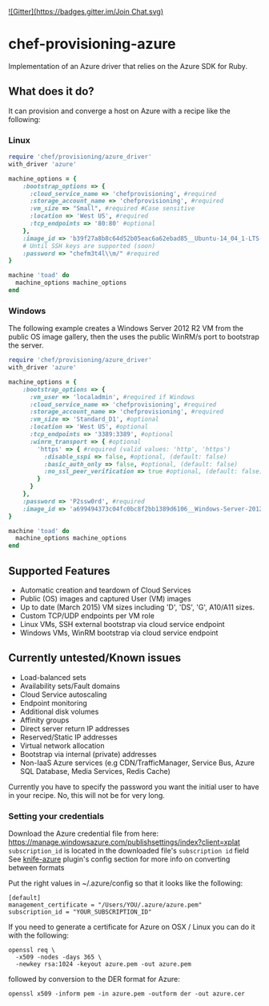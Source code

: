 [![Gitter](https://badges.gitter.im/Join Chat.svg)](https://gitter.im/chef/chef-provisioning?utm_source=badge&utm_medium=badge&utm_campaign=pr-badge&utm_content=badge)

# chef-provisioning-azure

Implementation of an Azure driver that relies on the Azure SDK for Ruby. 

## What does it do?

It can provision and converge a host on Azure with a recipe like the following:

### Linux

```ruby
require 'chef/provisioning/azure_driver'
with_driver 'azure'

machine_options = {
    :bootstrap_options => {
      :cloud_service_name => 'chefprovisioning', #required
      :storage_account_name => 'chefprovisioning', #required
      :vm_size => "Small", #required #Case sensitive
      :location => 'West US', #required
      :tcp_endpoints => '80:80' #optional
    },
    :image_id => 'b39f27a8b8c64d52b05eac6a62ebad85__Ubuntu-14_04_1-LTS-amd64-server-20140927-en-us-30GB', #required
    # Until SSH keys are supported (soon)
    :password => "chefm3t4l\\m/" #required
}

machine 'toad' do
  machine_options machine_options
end
```

### Windows

The following example creates a Windows Server 2012 R2 VM from the public OS image gallery, then the uses the public WinRM/s port to bootstrap the server.

```ruby
require 'chef/provisioning/azure_driver'
with_driver 'azure'

machine_options = {
    :bootstrap_options => {
      :vm_user => 'localadmin', #required if Windows
      :cloud_service_name => 'chefprovisioning', #required
      :storage_account_name => 'chefprovisioning', #required
      :vm_size => 'Standard_D1', #optional
      :location => 'West US', #optional 
      :tcp_endpoints => '3389:3389', #optional
      :winrm_transport => { #optional
        'https' => { #required (valid values: 'http', 'https')
          :disable_sspi => false, #optional, (default: false) 
          :basic_auth_only => false, #optional, (default: false)
          :no_ssl_peer_verification => true #optional, (default: false)
        }
      }
    },
    :password => 'P2ssw0rd', #required
    :image_id => 'a699494373c04fc0bc8f2bb1389d6106__Windows-Server-2012-R2-201502.01-en.us-127GB.vhd' #required
}

machine 'toad' do
  machine_options machine_options
end
```
 
## Supported Features
 * Automatic creation and teardown of Cloud Services
 * Public (OS) images and captured User (VM) images 
 * Up to date (March 2015) VM sizes including 'D', 'DS', 'G', A10/A11 sizes.
 * Custom TCP/UDP endpoints per VM role
 * Linux VMs, SSH external bootstrap via cloud service endpoint
 * Windows VMs, WinRM bootstrap via cloud service endpoint

## Currently untested/Known issues
 * Load-balanced sets
 * Availability sets/Fault domains
 * Cloud Service autoscaling
 * Endpoint monitoring
 * Additional disk volumes
 * Affinity groups
 * Direct server return IP addresses
 * Reserved/Static IP addresses
 * Virtual network allocation
 * Bootstrap via internal (private) addresses
 * Non-IaaS Azure services (e.g CDN/TrafficManager, Service Bus, Azure SQL Database, Media Services, Redis Cache)

Currently you have to specify the password you want the initial user to have in your recipe. No, this will not be for very long.

### Setting your credentials
Download the Azure credential file from here: https://manage.windowsazure.com/publishsettings/index?client=xplat  
`subscription_id` is located in the downloaded file's `subscription id` field  
See [knife-azure](https://github.com/chef/knife-azure#configuration) plugin's config section for more info on converting between formats  

Put the right values in ~/.azure/config so that it looks like the following:

```
[default]
management_certificate = "/Users/YOU/.azure/azure.pem"
subscription_id = "YOUR_SUBSCRIPTION_ID"
```

If you need to generate a certificate for Azure on OSX / Linux you can do it with the following:

```shell 
openssl req \
  -x509 -nodes -days 365 \
  -newkey rsa:1024 -keyout azure.pem -out azure.pem
```

followed by conversion to the DER format for Azure:

```shell
openssl x509 -inform pem -in azure.pem -outform der -out azure.cer
```
